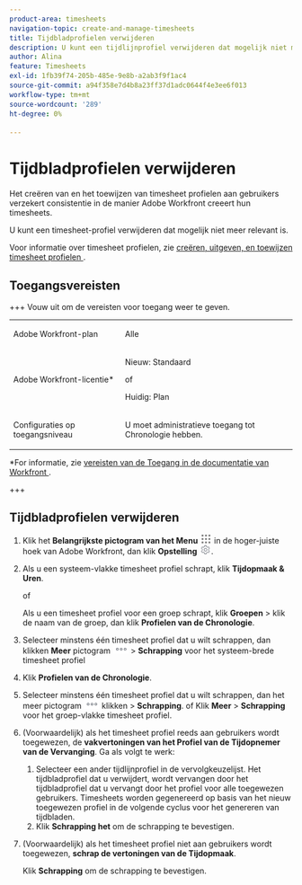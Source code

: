 ```yaml
---
product-area: timesheets
navigation-topic: create-and-manage-timesheets
title: Tijdbladprofielen verwijderen
description: U kunt een tijdlijnprofiel verwijderen dat mogelijk niet meer relevant is.
author: Alina
feature: Timesheets
exl-id: 1fb39f74-205b-485e-9e8b-a2ab3f9f1ac4
source-git-commit: a94f358e7d4b8a23ff37d1adc0644f4e3ee6f013
workflow-type: tm+mt
source-wordcount: '289'
ht-degree: 0%

---
```


# Tijdbladprofielen verwijderen

<!--Audited:6/2025-->

Het creëren van en het toewijzen van timesheet profielen aan gebruikers verzekert consistentie in de manier Adobe Workfront creeert hun timesheets.

U kunt een timesheet-profiel verwijderen dat mogelijk niet meer relevant is.

Voor informatie over timesheet profielen, zie [&#x200B; creëren, uitgeven, en toewijzen timesheet profielen &#x200B;](../../timesheets/create-and-manage-timesheets/create-timesheet-profiles.md).

## Toegangsvereisten

+++ Vouw uit om de vereisten voor toegang weer te geven. 

<table style="table-layout:auto"> 
 <col> 
 <col> 
 <tbody> 
  <tr> 
   <td role="rowheader">Adobe Workfront-plan</td> 
   <td> <p>Alle</p> </td> 
  </tr> 
  <tr> 
   <td role="rowheader">Adobe Workfront-licentie*</td> 
   <td> <p>Nieuw: Standaard</p>
   of
   <p>Huidig: Plan </p> </td> 
  </tr> 
  <tr> 
   <td role="rowheader">Configuraties op toegangsniveau</td> 
   <td> <p>U moet administratieve toegang tot Chronologie hebben. </p>  </td> 
  </tr> 
 </tbody> 
</table>

*For informatie, zie [&#x200B; vereisten van de Toegang in de documentatie van Workfront &#x200B;](/help/quicksilver/administration-and-setup/add-users/access-levels-and-object-permissions/access-level-requirements-in-documentation.md).

+++

## Tijdbladprofielen verwijderen

1. Klik het **Belangrijkste pictogram van het Menu** ![](assets/main-menu-icon.png) in de hoger-juiste hoek van Adobe Workfront, dan klik **Opstelling** ![](assets/gear-icon-settings.png).

1. Als u een systeem-vlakke timesheet profiel schrapt, klik **Tijdopmaak &amp; Uren**.

   of

   Als u een timesheet profiel voor een groep schrapt, klik **Groepen** > klik de naam van de groep, dan klik **Profielen van de Chronologie**.
1. Selecteer minstens één timesheet profiel dat u wilt schrappen, dan klikken **Meer** pictogram ![](assets/more-icon.png) > **Schrapping** voor het systeem-brede timesheet profiel

1. Klik **Profielen van de Chronologie**.
1. Selecteer minstens één timesheet profiel dat u wilt schrappen, dan het meer pictogram ![&#x200B; meer pictogram &#x200B;](assets/more-icon.png) klikken > **Schrapping**.
of
Klik **Meer** > **Schrapping** voor het groep-vlakke timesheet profiel.
1. (Voorwaardelijk) als het timesheet profiel reeds aan gebruikers wordt toegewezen, de **vakvertoningen van het Profiel van de Tijdopnemer van de Vervanging**. Ga als volgt te werk:
   1. Selecteer een ander tijdlijnprofiel in de vervolgkeuzelijst. Het tijdbladprofiel dat u verwijdert, wordt vervangen door het tijdbladprofiel dat u vervangt door het profiel voor alle toegewezen gebruikers. Timesheets worden gegenereerd op basis van het nieuw toegewezen profiel in de volgende cyclus voor het genereren van tijdbladen.
   1. Klik **Schrapping het** om de schrapping te bevestigen.
1. (Voorwaardelijk) als het timesheet profiel niet aan gebruikers wordt toegewezen, **schrap de vertoningen van de Tijdopmaak**.

   Klik **Schrapping** om de schrapping te bevestigen.
